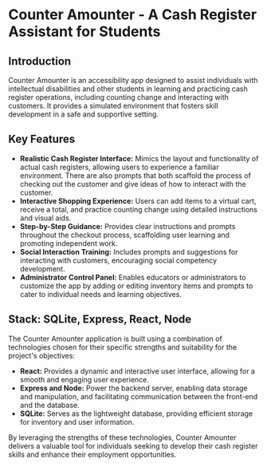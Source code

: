 # Counter Amounter - A Cash Register Assistant for Students

## Introduction

Counter Amounter is an accessibility app designed to assist individuals with intellectual disabilities and other students in learning and practicing cash register operations, including counting change and interacting with customers. It provides a simulated environment that fosters skill development in a safe and supportive setting.

## Key Features

- **Realistic Cash Register Interface:** Mimics the layout and functionality of actual cash registers, allowing users to experience a familiar environment.
  There are also prompts that both scaffold the process of checking out the customer and give ideas of how to interact with the customer.
- **Interactive Shopping Experience:** Users can add items to a virtual cart, receive a total, and practice counting change using detailed instructions and visual aids.
- **Step-by-Step Guidance:** Provides clear instructions and prompts throughout the checkout process, scaffolding user learning and promoting independent work.
- **Social Interaction Training:** Includes prompts and suggestions for interacting with customers, encouraging social competency development.
- **Administrator Control Panel:** Enables educators or administrators to customize the app by adding or editing inventory items and prompts to cater to individual needs and learning objectives.

## Stack: SQLite, Express, React, Node

The Counter Amounter application is built using a combination of technologies chosen for their specific strengths and suitability for the project's objectives:

- **React:** Provides a dynamic and interactive user interface, allowing for a smooth and engaging user experience.
- **Express and Node:** Power the backend server, enabling data storage and manipulation, and facilitating communication between the front-end and the database.
- **SQLite:** Serves as the lightweight database, providing efficient storage for inventory and user information.

By leveraging the strengths of these technologies, Counter Amounter delivers a valuable tool for individuals seeking to develop their cash register skills and enhance their employment opportunities.
